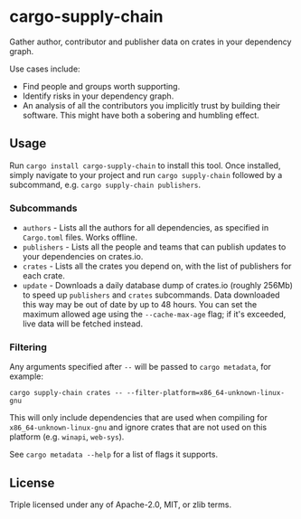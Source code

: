 # cargo-supply-chain

Gather author, contributor and publisher data on crates in your dependency graph.

Use cases include:

- Find people and groups worth supporting.
- Identify risks in your dependency graph.
- An analysis of all the contributors you implicitly trust by building their software. This might have both a sobering and humbling effect.

## Usage

Run `cargo install cargo-supply-chain` to install this tool. Once installed, simply navigate to your project and run `cargo supply-chain` followed by a subcommand, e.g. `cargo supply-chain publishers`.

### Subcommands

- `authors` - Lists all the authors for all dependencies, as specified in `Cargo.toml` files. Works offline.
- `publishers` - Lists all the people and teams that can publish updates to your dependencies on crates.io.
- `crates` - Lists all the crates you depend on, with the list of publishers for each crate.
- `update` - Downloads a daily database dump of crates.io (roughly 256Mb) to speed up `publishers` and `crates` subcommands. Data downloaded this way may be out of date by up to 48 hours. You can set the maximum allowed age using the `--cache-max-age` flag; if it's exceeded, live data will be fetched instead.

### Filtering

Any arguments specified after `--` will be passed to `cargo metadata`, for example:

```none
cargo supply-chain crates -- --filter-platform=x86_64-unknown-linux-gnu
```

This will only include dependencies that are used when compiling for `x86_64-unknown-linux-gnu` and ignore crates that are not used on this platform (e.g. `winapi`, `web-sys`).

See `cargo metadata --help` for a list of flags it supports.

## License

Triple licensed under any of Apache-2.0, MIT, or zlib terms.
